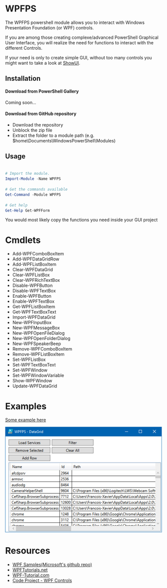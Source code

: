 # WPFPS

The WPFPS powershell module allows you to interact with Windows Presentation Foundation (or WPF) controls.

If you are among those creating complexe/advanced PowerShell Graphical User Interface, you will realize the need for functions to interact with the different Controls.

If your need is only to create simple GUI, without too many controls you might want to take a look at [ShowUI](https://showui.codeplex.com/).

## Installation
#### Download from PowerShell Gallery
Coming soon...
#### Download from GitHub repository

* Download the repository
* Unblock the zip file
* Extract the folder to a module path (e.g. $home\Documents\WindowsPowerShell\Modules)


## Usage

```powershell

# Import the module.
Import-Module -Name WPFPS

# Get the commands available
Get-Command -Module WPFPS

# Get help
Get-Help Get-WPFForm
```

You would most likely copy the functions you need inside your GUI project

# Cmdlets
* Add-WPFComboBoxItem
* Add-WPFDataGridRow
* Add-WPFListBoxItem
* Clear-WPFDataGrid
* Clear-WPFListBox
* Clear-WPFRichTextBox
* Disable-WPFButton
* Disable-WPFTextBox
* Enable-WPFButton
* Enable-WPFTextBox
* Get-WPFListBoxItem
* Get-WPFTextBoxText
* Import-WPFDataGrid
* New-WPFInputBox
* New-WPFMessageBox
* New-WPFOpenFileDialog
* New-WPFOpenFolderDialog
* New-WPFSpeakerBeep
* Remove-WPFComboBoxItem
* Remove-WPFListBoxItem
* Set-WPFListBox
* Set-WPFTextBoxText
* Set-WPFWindow
* Set-WPFWindowVariable
* Show-WPFWindow
* Update-WPFDataGrid

# Examples

[Some example here](https://github.com/lazywinadmin/WPFPS/tree/master/Examples)

![Alt text](/Examples/WPFDataGrid02/WPFDataGrid02.jpg?raw=true "DataGrid Example")

# Resources

* [WPF Samples(Microsoft's github repo)](https://github.com/Microsoft/WPF-Samples/)
* [WPFTutorials.net](http://www.wpftutorial.net/)
* [WPF-Tutorial.com](http://www.wpf-tutorial.com/)
* [Code Project - WPF Controls](http://www.codeproject.com/KB/WPF/#Controls)
